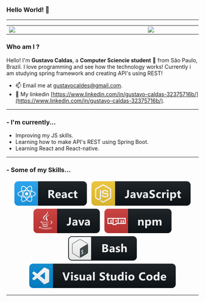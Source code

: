 ### Hello World! 👋

---

<center>
  <table>
    <tr>
        <td><img width="350px" align="left" src="https://github-readme-stats.vercel.app/api?username=GustavoCaldas&show_icons=true&theme=tokyonight" /></td>
        <td><img width="350px" align="left" src="https://github-readme-stats.vercel.app/api/top-langs/?username=GustavoCaldas&layout=compact&theme=tokyonight"</td>
    </tr>   
  </table>
</center>  

### Who am I ?

Hello! I'm **Gustavo Caldas**, a **Computer Sciencie student** 🚀 from São Paulo, Brazil.
I love programming and see how the technology works!
Currently i am studying spring framework and creating API's using REST!

- 📫 Email me at [gustavocaldes@gmail.com](gustavocaldes@gmail.com).
- 💼 My linkedin [https://www.linkedin.com/in/gustavo-caldas-32375716b/](https://www.linkedin.com/in/gustavo-caldas-32375716b/).
---

### - I'm currently...

- Improving my JS skills.
- Learning how to make API's REST using Spring Boot.
- Learning React and React-native.

---

### - Some of my Skills...

<p align="center">

  <!-- For more icons please follow  https://github.com/MikeCodesDotNET/ColoredBadges -->

  <img src="https://github.com/GustavoCaldas/GustavoCaldas/blob/master/assets/svg/react.svg" alt="react" style="vertical-align:top; margin:4px">
  <img src="https://github.com/GustavoCaldas/GustavoCaldas/blob/master/assets/svg/js.svg" alt="js" style="vertical-align:top; margin:4px">
  <img src="https://github.com/GustavoCaldas/GustavoCaldas/blob/master/assets/svg/java.svg" alt="java" style="vertical-align:top; margin:4px">
  <img src="https://github.com/GustavoCaldas/GustavoCaldas/blob/master/assets/svg/npm.svg" alt="npm" style="vertical-align:top; margin:4px">
  <img src="https://github.com/GustavoCaldas/GustavoCaldas/blob/master/assets/svg/bash.svg" alt="bash" style="vertical-align:top; margin:4px">
  <img src="https://github.com/GustavoCaldas/GustavoCaldas/blob/master/assets/svg/visualstudio_code.svg" alt="vscode" style="vertical-align:top; margin:4px">

---

</p>
